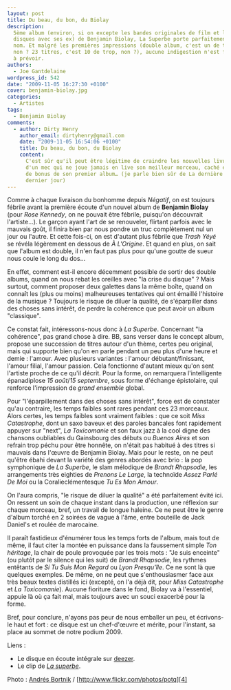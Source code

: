 ```yaml
---
layout: post
title: Du beau, du bon, du Biolay
description:
  5ème album (environ, si on excepte les bandes originales de film et les
  disques avec ses ex) de Benjamin Biolay, La Superbe porte parfaitement son
  nom. Et malgré les premières impressions (double album, c'est un de trop,
  non ? 23 titres, c'est 10 de trop, non ?), aucune indigestion n'est finalement
  à prévoir.
authors:
  - Joe Gantdelaine
wordpress_id: 542
date: "2009-11-05 16:27:30 +0100"
cover: benjamin-biolay.jpg
categories:
  - Artistes
tags:
  - Benjamin Biolay
comments:
  - author: Dirty Henry
    author_email: dirtyhenry@gmail.com
    date: "2009-11-05 16:54:06 +0100"
    title: Du beau, du bon, du Biolay
    content:
      C'est sûr qu'il peut être légitime de craindre les nouvelles livraisons
      d'un mec qui ne joue jamais en live son meilleur morceau, caché en titre
      de bonus de son premier album… (je parle bien sûr de La dernière heure du
      dernier jour)
---
```


Comme à chaque livraison du bonhomme depuis _Négatif_, on est toujours fébrile
avant la première écoute d'un nouvel album de **Benjamin Biolay** (pour _Rose
Kennedy_, on ne pouvait être fébrile, puisqu'on découvrait l'artiste…). Le
garçon ayant l'art de se renouveler, flirtant parfois avec le mauvais goût, il
finira bien par nous pondre un truc complètement nul un jour ou l'autre. Et
cette fois-ci, on est d'autant plus fébrile que _Trash Yéyé_ se révéla
légèrement en dessous de _À L'Origine_. Et quand en plus, on sait que l'album
est double, il n'en faut pas plus pour qu'une goutte de sueur nous coule le long
du dos…

En effet, comment est-il encore décemment possible de sortir des double albums,
quand on nous rebat les oreilles avec "la crise du disque" ? Mais surtout,
comment proposer deux galettes dans la même boîte, quand on connaît les (plus ou
moins) malheureuses tentatives qui ont émaillé l'histoire de la musique ?
Toujours le risque de diluer la qualité, de s'éparpiller dans des choses sans
intérêt, de perdre la cohérence que peut avoir un album "classique".

Ce constat fait, intéressons-nous donc à _La Superbe_. Concernant "la
cohérence", pas grand chose à dire. BB, sans verser dans le concept album,
propose une succession de titres autour d'un thème, certes peu original, mais
qui supporte bien qu'on en parle pendant un peu plus d'une heure et demie :
l'amour. Avec plusieurs variantes : l'amour débutant/finissant, l'amour filial,
l'amour passion. Cela fonctionne d'autant mieux qu'on sent l'artiste proche de
ce qu'il décrit. Pour la forme, on remarquera l'intelligente épanadiplose _15
août_/_15 septembre_, sous forme d'échange épistolaire, qui renforce
l'impression de _grand ensemble_ global.

Pour "l'éparpillement dans des choses sans intérêt", force est de constater
qu'au contraire, les temps faibles sont rares pendant ces 23 morceaux. Alors
certes, les temps faibles sont vraiment faibles : que ce soit _Miss
Catastrophe_, dont un saxo baveux et des paroles bancales font rapidement
appuyer sur "next", _La Toxicomanie_ et son faux jazz à la cool digne des
chansons oubliables du Gainsbourg des débuts ou _Buenos Aires_ et son refrain
trop péchu pour être honnête, on n'était pas habitué à des titres si mauvais
dans l'œuvre de Benjamin Biolay. Mais pour le reste, on ne peut qu'être ébahi
devant la variété des genres abordés avec brio : la pop symphonique de _La
Superbe_, le slam mélodique de _Brandt Rhapsodie_, les arrangements très
eighties de _Prenons Le Large_, la technoïde _Assez Parlé De Moi_ ou la
Coralieclémentesque _Tu Es Mon Amour_.

On l'aura compris, "le risque de diluer la qualité" a été parfaitement évité
ici. On ressent un soin de chaque instant dans la production, une réflexion sur
chaque morceau, bref, un travail de longue haleine. Ce ne peut être le genre
d'album torché en 2 soirées de vague à l'âme, entre bouteille de Jack Daniel's
et roulée de marocaine.

Il paraît fastidieux d'énumérer tous les temps forts de l'album, mais tout de
même, il faut citer la montée en puissance dans la faussement simple _Ton
héritage_, la chair de poule provoquée par les trois mots : "Je suis enceinte"
(ou plutôt par le silence qui les suit) de _Brandt Rhapsodie_, les rythmes
entêtants de _Si Tu Suis Mon Regard_ ou _Lyon Presqu'île_. Ce ne sont là que
quelques exemples. De même, on ne peut que s'enthousiasmer face aux très beaux
textes distillés ici (excepté, on l'a déjà dit, pour _Miss Catastrophe_ et _La
Toxicomanie_). Aucune fioriture dans le fond, Biolay va à l'essentiel, appuie là
où ça fait mal, mais toujours avec un souci exacerbé pour la forme.

Bref, pour conclure, n'ayons pas peur de nous emballer un peu, et écrivons-le
haut et fort : ce disque est un chef-d'œuvre et mérite, pour l'instant, sa place
au sommet de notre podium 2009.

Liens :

- Le disque en écoute intégrale sur [deezer][1].
- Le clip de [_La superbe_][2].

Photo : [Andrés Bortnik][3] / [http://www.flickr.com/photos/potq][4]

[1]: https://www.deezer.com/fr/music/benjamin-biolay/la-superbe-392891
[2]: https://www.youtube.com/watch?v=xtmVTfGJUzA
[3]: http://www.bortnik.cl/
[4]: http://www.flickr.com/photos/potq
